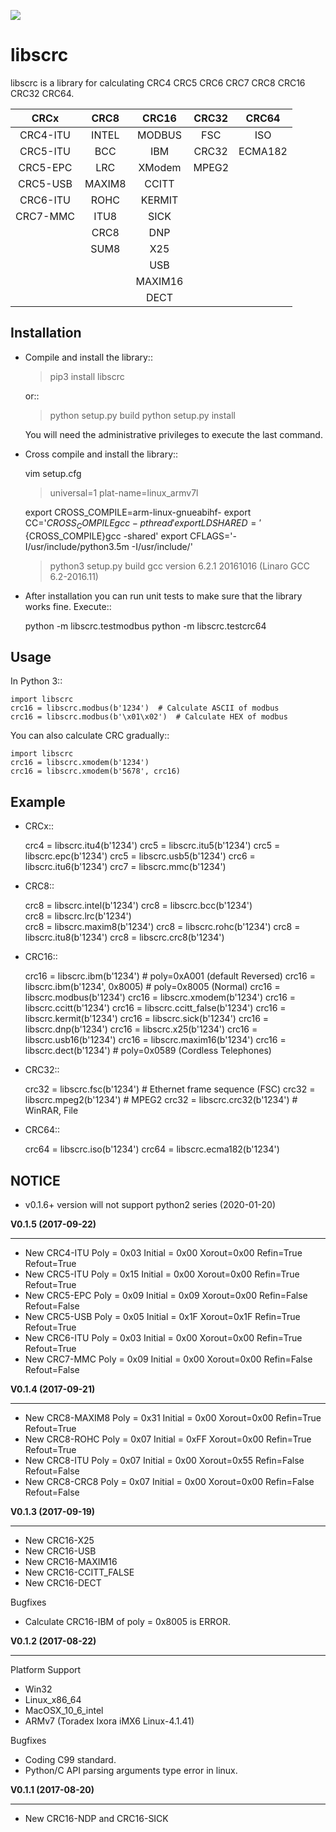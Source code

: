 ![](https://github.com/hex-in/libscrc/workflows/Python%20package/badge.svg)

libscrc
=======
libscrc is a library for calculating CRC4 CRC5 CRC6 CRC7 CRC8 CRC16 CRC32 CRC64.

|  CRCx |  CRC8 | CRC16  |   CRC32| CRC64  |
| :------------: | :------------: | :------------: | :------------: | :------------: |
| CRC4-ITU | INTEL | MODBUS| FSC   | ISO    |
| CRC5-ITU | BCC   | IBM   | CRC32 | ECMA182|
| CRC5-EPC | LRC   | XModem| MPEG2 |        |
| CRC5-USB | MAXIM8|CCITT  |       |        |
| CRC6-ITU | ROHC  | KERMIT|       |        |
| CRC7-MMC | ITU8  | SICK  |       |        |
|          | CRC8  | DNP   |       |        |
|          | SUM8  | X25   |       |        |
|          |       | USB   |       |        |
|          |       | MAXIM16|      |        |
|          |       | DECT  |       |        ||




Installation
------------

* Compile and install the library::

    >pip3 install libscrc

  or::

    >python setup.py build
    >python setup.py install

  You will need the administrative privileges to execute the last command.

* Cross compile and install the library::

    vim setup.cfg
    >universal=1
    >plat-name=linux_armv7l

    export CROSS_COMPILE=arm-linux-gnueabihf-
    export CC='${CROSS_COMPILE}gcc -pthread'
    export LDSHARED='${CROSS_COMPILE}gcc -shared'
    export CFLAGS='-I/usr/include/python3.5m -I/usr/include/'

    >python3 setup.py build
    gcc version 6.2.1 20161016 (Linaro GCC 6.2-2016.11)
    
* After installation you can run unit tests to make sure that the library works fine.  Execute::

    python -m libscrc.testmodbus
    python -m libscrc.testcrc64

Usage
-----

  In Python 3::

    import libscrc
    crc16 = libscrc.modbus(b'1234')  # Calculate ASCII of modbus
    crc16 = libscrc.modbus(b'\x01\x02')  # Calculate HEX of modbus

  You can also calculate CRC gradually::

    import libscrc
    crc16 = libscrc.xmodem(b'1234')
    crc16 = libscrc.xmodem(b'5678', crc16)

Example
-------
* CRCx::

    crc4 = libscrc.itu4(b'1234')
    crc5 = libscrc.itu5(b'1234')
    crc5 = libscrc.epc(b'1234')
    crc5 = libscrc.usb5(b'1234')
    crc6 = libscrc.itu6(b'1234')
    crc7 = libscrc.mmc(b'1234')

* CRC8::

    crc8 = libscrc.intel(b'1234')
    crc8 = libscrc.bcc(b'1234')  
    crc8 = libscrc.lrc(b'1234')  
    crc8 = libscrc.maxim8(b'1234')
    crc8 = libscrc.rohc(b'1234')
    crc8 = libscrc.itu8(b'1234')
    crc8 = libscrc.crc8(b'1234')

* CRC16::

    crc16 = libscrc.ibm(b'1234')            # poly=0xA001 (default Reversed)
    crc16 = libscrc.ibm(b'1234', 0x8005)    # poly=0x8005 (Normal)
    crc16 = libscrc.modbus(b'1234')
    crc16 = libscrc.xmodem(b'1234')
    crc16 = libscrc.ccitt(b'1234')
    crc16 = libscrc.ccitt_false(b'1234')
    crc16 = libscrc.kermit(b'1234')
    crc16 = libscrc.sick(b'1234')
    crc16 = libscrc.dnp(b'1234')
    crc16 = libscrc.x25(b'1234')
    crc16 = libscrc.usb16(b'1234')
    crc16 = libscrc.maxim16(b'1234')
    crc16 = libscrc.dect(b'1234')           # poly=0x0589 (Cordless Telephones)

* CRC32::

    crc32 = libscrc.fsc(b'1234')                 # Ethernet frame sequence (FSC)
    crc32 = libscrc.mpeg2(b'1234')          # MPEG2
    crc32 = libscrc.crc32(b'1234')             # WinRAR, File

* CRC64::

    crc64 = libscrc.iso(b'1234')
    crc64 = libscrc.ecma182(b'1234')

NOTICE
------
* v0.1.6+ version will not support python2 series (2020-01-20)


**V0.1.5 (2017-09-22)**

------------
* New CRC4-ITU      Poly = 0x03 Initial = 0x00 Xorout=0x00 Refin=True Refout=True
* New CRC5-ITU      Poly = 0x15 Initial = 0x00 Xorout=0x00 Refin=True Refout=True
* New CRC5-EPC      Poly = 0x09 Initial = 0x09 Xorout=0x00 Refin=False Refout=False
* New CRC5-USB      Poly = 0x05 Initial = 0x1F Xorout=0x1F Refin=True Refout=True
* New CRC6-ITU      Poly = 0x03 Initial = 0x00 Xorout=0x00 Refin=True Refout=True
* New CRC7-MMC      Poly = 0x09 Initial = 0x00 Xorout=0x00 Refin=False Refout=False

**V0.1.4 (2017-09-21)**

------------
* New CRC8-MAXIM8   Poly = 0x31 Initial = 0x00 Xorout=0x00 Refin=True  Refout=True
* New CRC8-ROHC     Poly = 0x07 Initial = 0xFF Xorout=0x00 Refin=True  Refout=True
* New CRC8-ITU      Poly = 0x07 Initial = 0x00 Xorout=0x55 Refin=False Refout=False
* New CRC8-CRC8     Poly = 0x07 Initial = 0x00 Xorout=0x00 Refin=False Refout=False


**V0.1.3 (2017-09-19)**

------------
* New CRC16-X25  
* New CRC16-USB  
* New CRC16-MAXIM16  
* New CRC16-CCITT_FALSE
* New CRC16-DECT

Bugfixes
  * Calculate CRC16-IBM of poly = 0x8005 is ERROR.


**V0.1.2 (2017-08-22)**

------------

Platform Support
  * Win32
  * Linux_x86_64
  * MacOSX_10_6_intel
  * ARMv7 (Toradex Ixora iMX6 Linux-4.1.41)

Bugfixes
  * Coding C99 standard.
  * Python/C API parsing arguments type error in linux.

**V0.1.1 (2017-08-20)**

------------
* New CRC16-NDP and CRC16-SICK

